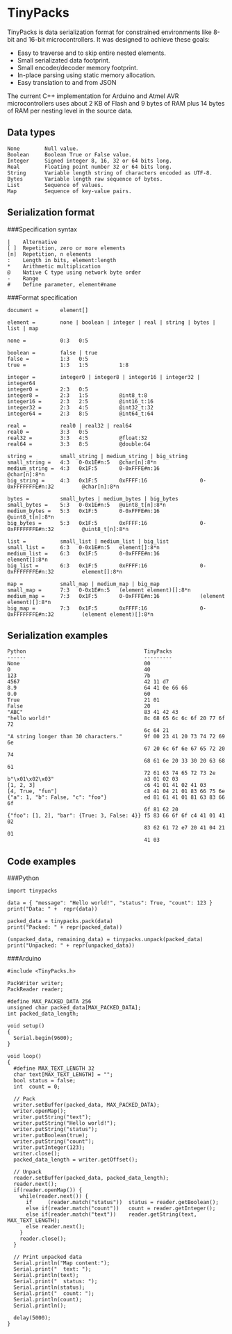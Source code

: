 TinyPacks
=========

TinyPacks is data serialization format for constrained environments like 8-bit
and 16-bit microcontrollers. It was designed to achieve these goals:

 * Easy to traverse and to skip entire nested elements.
 * Small serializated data footprint.
 * Small encoder/decoder memory footprint.
 * In-place parsing using static memory allocation.
 * Easy translation to and from JSON

The current C++ implementation for Arduino and Atmel AVR microcontrollers uses
about 2 KB of Flash and 9 bytes of RAM plus 14 bytes of RAM  per nesting level
in the source data.

Data types
----------

    None        Null value.
    Boolean     Boolean True or False value.
    Integer     Signed integer 8, 16, 32 or 64 bits long.
    Real        Floating point number 32 or 64 bits long.
    String      Variable length string of characters encoded as UTF-8.
    Bytes       Variable length raw sequence of bytes.
    List        Sequence of values.
    Map         Sequence of key-value pairs.


Serialization format
--------------------

###Specification syntax

    |    Alternative
    [ ]  Repetition, zero or more elements 
    [n]  Repetition, n elements
    :    Length in bits, element:length
    *    Arithmetic multiplication
    @    Native C type using network byte order
    -    Range
    #    Define parameter, element#name

###Format specification

    document =       element[]

    element =        none | boolean | integer | real | string | bytes | list | map

    none =           0:3   0:5

    boolean =        false | true
    false =          1:3   0:5
    true =           1:3   1:5          1:8

    integer =        integer0 | integer8 | integer16 | integer32 | integer64
    integer0 =       2:3   0:5
    integer8 =       2:3   1:5          @int8_t:8
    integer16 =      2:3   2:5          @int16_t:16
    integer32 =      2:3   4:5          @int32_t:32
    integer64 =      2:3   8:5          @int64_t:64

    real =           real0 | real32 | real64
    real0 =          3:3   0:5
    real32 =         3:3   4:5          @float:32
    real64 =         3:3   8:5          @double:64

    string =         small_string | medium_string | big_string
    small_string =   4:3   0-0x1E#n:5   @char[n]:8*n
    medium_string =  4:3   0x1F:5       0-0xFFFE#n:16             @char[n]:8*n
    big_string =     4:3   0x1F:5       0xFFFF:16                 0-0xFFFFFFFE#n:32         @char[n]:8*n

    bytes =          small_bytes | medium_bytes | big_bytes
    small_bytes =    5:3   0-0x1E#n:5   @uint8_t[n]:8*n
    medium_bytes =   5:3   0x1F:5       0-0xFFFE#n:16             @uint8_t[n]:8*n
    big_bytes =      5:3   0x1F:5       0xFFFF:16                 0-0xFFFFFFFE#n:32         @uint8_t[n]:8*n

    list =           small_list | medium_list | big_list
    small_list =     6:3   0-0x1E#n:5   element[]:8*n
    medium_list =    6:3   0x1F:5       0-0xFFFE#n:16             element[]:8*n
    big_list =       6:3   0x1F:5       0xFFFF:16                 0-0xFFFFFFFE#n:32         element[]:8*n

    map =            small_map | medium_map | big_map
    small_map =      7:3   0-0x1E#n:5   (element element)[]:8*n
    medium_map =     7:3   0x1F:5       0-0xFFFE#n:16             (element element)[]:8*n
    big_map =        7:3   0x1F:5       0xFFFF:16                 0-0xFFFFFFFE#n:32         (element element)[]:8*n


Serialization examples
----------------------

    Python                                      TinyPacks
    ------                                      ---------
    None                                        00
    0                                           40
    123                                         7b
    4567                                        42 11 d7
    8.9                                         64 41 0e 66 66
    0.0                                         60
    True                                        21 01
    False                                       20
    "ABC"                                       83 41 42 43
    "hello world!"                              8c 68 65 6c 6c 6f 20 77 6f 72
                                                6c 64 21
    "A string longer than 30 characters."       9f 00 23 41 20 73 74 72 69 6e
                                                67 20 6c 6f 6e 67 65 72 20 74
                                                68 61 6e 20 33 30 20 63 68 61
                                                72 61 63 74 65 72 73 2e
    b"\x01\x02\x03"                             a3 01 02 03
    [1, 2, 3]                                   c6 41 01 41 02 41 03
    [4, True, "fun"]                            c8 41 04 21 01 83 66 75 6e
    {"a": 1, "b": False, "c": "foo"}            ed 81 61 41 01 81 63 83 66 6f
                                                6f 81 62 20
    {"foo": [1, 2], "bar": {True: 3, False: 4}} f5 83 66 6f 6f c4 41 01 41 02
                                                83 62 61 72 e7 20 41 04 21 01
                                                41 03


Code examples
-------------

###Python

    import tinypacks

    data = { "message": "Hello world!", "status": True, "count": 123 }
    print("Data: " +  repr(data))

    packed_data = tinypacks.pack(data)
    print("Packed: " + repr(packed_data))

    (unpacked_data, remaining_data) = tinypacks.unpack(packed_data)
    print("Unpacked: " + repr(unpacked_data))


###Arduino

    #include <TinyPacks.h>

    PackWriter writer;
    PackReader reader;

    #define MAX_PACKED_DATA 256
    unsigned char packed_data[MAX_PACKED_DATA];
    int packed_data_length;

    void setup()
    {
      Serial.begin(9600);
    }

    void loop()
    {
      #define MAX_TEXT_LENGTH 32
      char text[MAX_TEXT_LENGTH] = "";
      bool status = false;
      int  count = 0;  

      // Pack
      writer.setBuffer(packed_data, MAX_PACKED_DATA);
      writer.openMap();
      writer.putString("text");
      writer.putString("Hello world!");
      writer.putString("status");
      writer.putBoolean(true);
      writer.putString("count");
      writer.putInteger(123);
      writer.close();
      packed_data_length = writer.getOffset();

      // Unpack
      reader.setBuffer(packed_data, packed_data_length);
      reader.next();
      if(reader.openMap()) {
        while(reader.next()) {
          if     (reader.match("status"))  status = reader.getBoolean();
          else if(reader.match("count"))   count = reader.getInteger();
          else if(reader.match("text"))    reader.getString(text, MAX_TEXT_LENGTH);
          else reader.next();
        }
        reader.close();
      }
     
      // Print unpacked data
      Serial.println("Map content:");
      Serial.print("  text: ");
      Serial.println(text);
      Serial.print("  status: ");
      Serial.println(status);
      Serial.print("  count: ");
      Serial.println(count);
      Serial.println();

      delay(5000);  
    }

